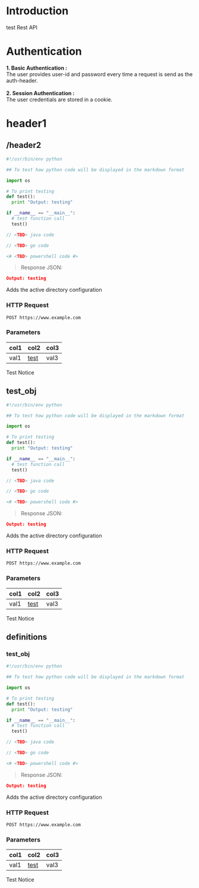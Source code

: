
# Introduction
test Rest API


# Authentication
<b>1. Basic Authentication :</b></br>
    The user provides user-id and password every time a request is send as the auth-header.</br>
</br>
<b>2. Session Authentication :</b></br>
    The user credentials are stored in a cookie. </br>


# header1


## /header2



```python
#!/usr/bin/env python

## To test how python code will be displayed in the markdown format

import os

# To print testing
def test():
  print "Output: testing"

if __name__ == "__main__":
  # test function call
  test()
```


```java
// <TBD> java code
```


```go
// <TBD> go code
```


```powershell
<# <TBD> powershell code #>
```
 
> Response JSON:
 

```json
Output: testing
```

Adds the active directory configuration

### HTTP Request
`POST https://www.example.com`

### Parameters

col1 | col2 | col3
------------ | ------------ | ------------
val1 | [test](#test_obj)| val3


<aside class="notice">Test Notice</aside>



## test_obj

```python
#!/usr/bin/env python

## To test how python code will be displayed in the markdown format

import os

# To print testing
def test():
  print "Output: testing"

if __name__ == "__main__":
  # test function call
  test()
```


```java
// <TBD> java code
```


```go
// <TBD> go code
```


```powershell
<# <TBD> powershell code #>
```
 
> Response JSON:
 

```json
Output: testing
```

Adds the active directory configuration

### HTTP Request
`POST https://www.example.com`

### Parameters

col1 | col2 | col3
------------ | ------------ | ------------
val1 | [test](#test_obj)| val3


<aside class="notice">Test Notice</aside>


## definitions

### test_obj

```python
#!/usr/bin/env python

## To test how python code will be displayed in the markdown format

import os

# To print testing
def test():
  print "Output: testing"

if __name__ == "__main__":
  # test function call
  test()
```


```java
// <TBD> java code
```


```go
// <TBD> go code
```


```powershell
<# <TBD> powershell code #>
```
 
> Response JSON:
 

```json
Output: testing
```

Adds the active directory configuration

### HTTP Request
`POST https://www.example.com`

### Parameters

col1 | col2 | col3
------------ | ------------ | ------------
val1 | [test](#test_obj)| val3


<aside class="notice">Test Notice</aside>

